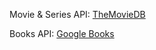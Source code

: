 Movie & Series API: [TheMovieDB](https://www.themoviedb.org/documentation/api)

Books API: [Google Books](https://developers.google.com/books/docs/v1/getting_started)
